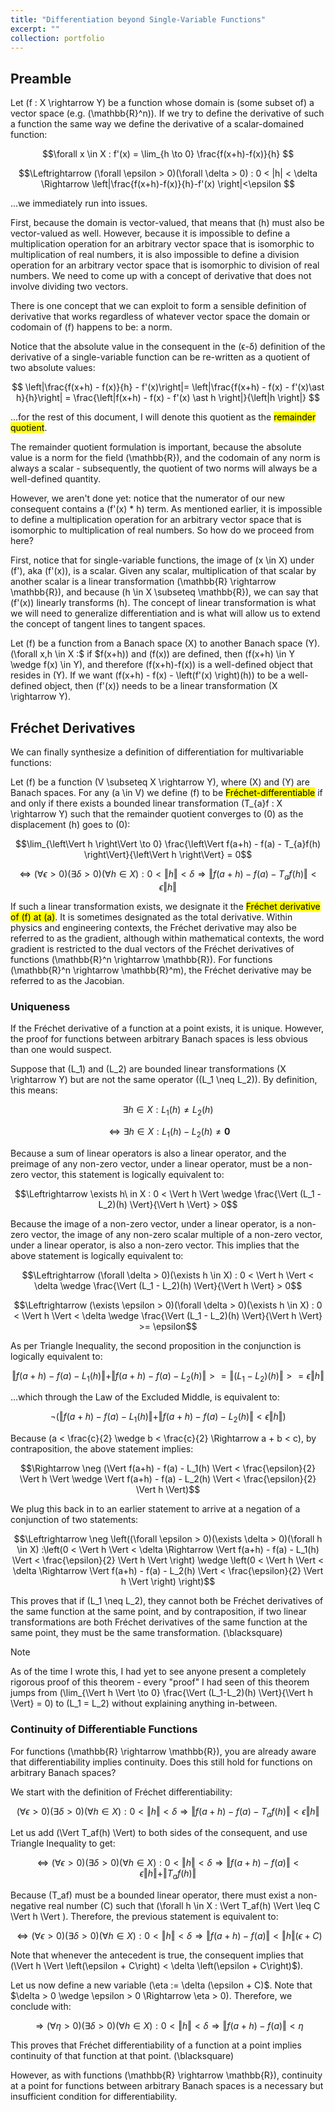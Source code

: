 ```yaml
---
title: "Differentiation beyond Single-Variable Functions"
excerpt: ""
collection: portfolio
---
```


## Preamble

Let \(f : X \rightarrow Y\) be a function whose domain is (some subset of) a vector space (e.g. \(\mathbb{R}^n\)). If we try to define the derivative of such a function the same way we define the derivative of a scalar-domained function:

$$\forall x \in X : f'(x) = \lim_{h \to 0} \frac{f(x+h)-f(x)}{h} $$

$$\Leftrightarrow (\forall \epsilon > 0)(\forall \delta > 0) : 0 < |h| < \delta \Rightarrow \left|\frac{f(x+h)-f(x)}{h}-f'(x) \right|<\epsilon $$

...we immediately run into issues.

First, because the domain is vector-valued, that means that \(h\) must also be vector-valued as well. However, because it is impossible to define a multiplication operation for an arbitrary vector space that is isomorphic to multiplication of real numbers, it is also impossible to define a division operation for an arbitrary vector space that is isomorphic to division of real numbers. We need to come up with a concept of derivative that does not involve dividing two vectors.

There is one concept that we can exploit to form a sensible definition of derivative that works regardless of whatever vector space the domain or codomain of \(f\) happens to be: a norm.

Notice that the absolute value in the consequent in the \(ϵ-δ\) definition of the derivative of a single-variable function can be re-written as a quotient of two absolute values:

$$ \left|\frac{f(x+h) - f(x)}{h} - f'(x)\right|= \left|\frac{f(x+h) - f(x) - f'(x)\ast h}{h}\right| = \frac{\left|f(x+h) - f(x) - f'(x) \ast h \right|}{\left|h \right|} $$

...for the rest of this document, I will denote this quotient as the <mark>remainder quotient</mark>.

The remainder quotient formulation is important, because the absolute value is a norm for the field \(\mathbb{R}\), and the codomain of any norm is always a scalar - subsequently, the quotient of two norms will always be a well-defined quantity.

However, we aren't done yet: notice that the numerator of our new consequent contains a \(f'(x) * h\) term. As mentioned earlier, it is impossible to define a multiplication operation for an arbitrary vector space that is isomorphic to multiplication of real numbers. So how do we proceed from here?

First, notice that for single-variable functions, the image of \(x \in X\) under \(f'\), aka \(f'(x)\), is a scalar. Given any scalar, multiplication of that scalar by another scalar is a linear transformation \(\mathbb{R} \rightarrow \mathbb{R}\), and because \(h \in X \subseteq \mathbb{R}\), we can say that \(f'(x)\) linearly transforms \(h\). The concept of linear transformation is what we will need to generalize differentiation and is what will allow us to extend the concept of tangent lines to tangent spaces.

Let \(f\) be a function from a Banach space \(X\) to another Banach space \(Y\). \(\forall x,h \in X :$ if $f(x+h)\) and \(f(x)\) are defined, then \(f(x+h) \in Y \wedge f(x) \in Y\), and therefore \(f(x+h)-f(x)\) is a well-defined object that resides in \(Y\). If we want \(f(x+h) - f(x) - \left(f'(x) \right)(h)\) to be a well-defined object, then \(f'(x)\) needs to be a linear transformation \(X \rightarrow Y\).


## Fréchet Derivatives

We can finally synthesize a definition of differentiation for multivariable functions:

Let \(f\) be a function \(V \subseteq X \rightarrow Y\), where \(X\) and \(Y\) are Banach spaces. For any \(a \in V\) we define \(f\) to be <mark>Fréchet-differentiable</mark> if and only if there exists a bounded linear transformation \(T_{a}f : X \rightarrow Y\) such that the remainder quotient converges to \(0\) as the displacement \(h\) goes to \(0\):

$$\lim_{\left\Vert h \right\Vert \to 0} \frac{\left\Vert f(a+h) - f(a) - T_{a}f(h) \right\Vert}{\left\Vert h \right\Vert} = 0$$

$$\Leftrightarrow (\forall \epsilon > 0)(\exists \delta > 0)(\forall h \in X) : 0 < \Vert h \Vert < \delta \Rightarrow \Vert f(a+h) - f(a) - T_af(h) \Vert < \epsilon \Vert h \Vert $$

If such a linear transformation exists, we designate it the <mark>Fréchet derivative of \(f\) at \(a\)</mark>. It is sometimes designated as the total derivative. Within physics and engineering contexts, the Fréchet derivative may also be referred to as the gradient, although within mathematical contexts, the word gradient is restricted to the dual vectors of the Fréchet derivatives of functions \(\mathbb{R}^n \rightarrow \mathbb{R}\). For functions \(\mathbb{R}^n \rightarrow \mathbb{R}^m\), the Fréchet derivative may be referred to as the Jacobian.

### Uniqueness

If the Fréchet derivative of a function at a point exists, it is unique. However, the proof for functions between arbitrary Banach spaces is less obvious than one would suspect.

Suppose that \(L_1\) and \(L_2\) are bounded linear transformations \(X \rightarrow Y\) but are not the same operator (\(L_1 \neq L_2\)). By definition, this means:

$$\exists h \in X : L_1(h) \neq L_2(h) $$

$$\Leftrightarrow \exists h \in X : L_1(h) - L_2(h) \neq \mathbf{0}$$

Because a sum of linear operators is also a linear operator, and the preimage of any non-zero vector, under a linear operator, must be a non-zero vector, this statement is logically equivalent to:

$$\Leftrightarrow \exists h\ in X : 0 < \Vert h \Vert \wedge \frac{\Vert (L_1 - L_2)(h) \Vert}{\Vert h \Vert} > 0$$

Because the image of a non-zero vector, under a linear operator, is a non-zero vector, the image of any non-zero scalar multiple of a non-zero vector, under a linear operator, is also a non-zero vector. This implies that the above statement is logically equivalent to:

$$\Leftrightarrow (\forall \delta > 0)(\exists h \in X) : 0 < \Vert h \Vert < \delta \wedge \frac{\Vert (L_1 - L_2)(h) \Vert}{\Vert h \Vert} > 0$$

$$\Leftrightarrow (\exists \epsilon > 0)(\forall \delta > 0)(\exists h \in X) : 0 < \Vert h \Vert < \delta \wedge \frac{\Vert (L_1 - L_2)(h) \Vert}{\Vert h \Vert} >= \epsilon$$

As per Triangle Inequality, the second proposition in the conjunction is logically equivalent to:

$$\Vert f(a+h) - f(a) - L_1(h) \Vert + \Vert f(a+h) - f(a) - L_2(h) \Vert >= \Vert (L_1 - L_2)(h) \Vert >= \epsilon \Vert h \Vert$$

...which through the Law of the Excluded Middle, is equivalent to:

$$\neg (\Vert f(a+h) - f(a) - L_1(h) \Vert + \Vert f(a+h) - f(a) - L_2(h) \Vert < \epsilon \Vert h \Vert)$$

Because \(a < \frac{c}{2} \wedge b < \frac{c}{2} \Rightarrow a + b < c\), by contraposition, the above statement implies:

$$\Rightarrow \neg (\Vert f(a+h) - f(a) - L_1(h) \Vert < \frac{\epsilon}{2} \Vert h \Vert \wedge \Vert f(a+h) - f(a) - L_2(h) \Vert < \frac{\epsilon}{2} \Vert h \Vert)$$

We plug this back in to an earlier statement to arrive at a negation of a conjunction of two statements:

$$\Leftrightarrow \neg \left((\forall \epsilon > 0)(\exists \delta > 0)(\forall h \in X) :\left(0 < \Vert h \Vert < \delta \Rightarrow \Vert f(a+h) - f(a) - L_1(h) \Vert < \frac{\epsilon}{2} \Vert h \Vert \right) \wedge \left(0 < \Vert h \Vert < \delta \Rightarrow \Vert f(a+h) - f(a) - L_2(h) \Vert < \frac{\epsilon}{2} \Vert h \Vert \right) \right)$$

This proves that if \(L_1 \neq L_2\), they cannot both be Fréchet derivatives of the same function at the same point, and by contraposition, if two linear transformations are both Fréchet derivatives of the same function at the same point, they must be the same transformation. \(\blacksquare\)

> [!NOTE]
> As of the time I wrote this, I had yet to see anyone present a completely rigorous proof of this theorem - every "proof" I had seen of this theorem jumps from \(\lim_{\Vert h \Vert \to 0} \frac{\Vert (L_1-L_2)(h) \Vert}{\Vert h \Vert} = 0\) to \(L_1 = L_2\) without explaining anything in-between.

### Continuity of Differentiable Functions
For functions \(\mathbb{R} \rightarrow \mathbb{R}\), you are already aware that differentiability implies continuity. Does this still hold for functions on arbitrary Banach spaces?

We start with the definition of Fréchet differentiability:

$$(\forall \epsilon > 0)(\exists \delta > 0)(\forall h \in X) : 0 < \Vert h \Vert < \delta \Rightarrow \Vert f(a+h) - f(a) -T_af(h) \Vert < \epsilon \Vert h \Vert$$

Let us add \(\Vert T_af(h) \Vert\) to both sides of the consequent, and use Triangle Inequality to get:

$$\Leftrightarrow (\forall \epsilon > 0)(\exists \delta > 0)(\forall h \in X) : 0 < \Vert h \Vert < \delta \Rightarrow \Vert f(a+h) - f(a) \Vert < \epsilon \Vert h \Vert + \Vert T_af(h) \Vert$$

Because \(T_af\) must be a bounded linear operator, there must exist a non-negative real number \(C\) such that \(\forall h \in X : \Vert T_af(h) \Vert \leq  C \Vert h \Vert \). Therefore, the previous statement is equivalent to:

$$\Leftrightarrow (\forall \epsilon > 0)(\exists \delta > 0)(\forall h \in X) : 0 < \Vert h \Vert < \delta \Rightarrow \Vert f(a+h) - f(a) \Vert < \Vert h \Vert \left(\epsilon + C\right) $$

Note that whenever the antecedent is true, the consequent implies that \(\Vert h \Vert \left(\epsilon + C\right) < \delta \left(\epsilon + C\right)$\).

Let us now define a new variable \(\eta := \delta (\epsilon + C)$. Note that $\delta > 0 \wedge \epsilon > 0 \Rightarrow \eta > 0\). Therefore, we conclude with:

$$\Rightarrow (\forall \eta > 0)(\exists \delta > 0)(\forall h \in X) : 0 < \Vert h \Vert < \delta \Rightarrow \Vert f(a+h)-f(a) \Vert < \eta$$

This proves that Fréchet differentiability of a function at a point implies continuity of that function at that point. \(\blacksquare\)

However, as with functions \(\mathbb{R} \rightarrow \mathbb{R}\), continuity at a point for functions between arbitrary Banach spaces is a necessary but insufficient condition for differentiability.
